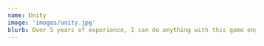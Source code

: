 ```yaml
---
name: Unity
image: 'images/unity.jpg'
blurb: Over 5 years of experience, I can do anything with this game engine.
---
```

